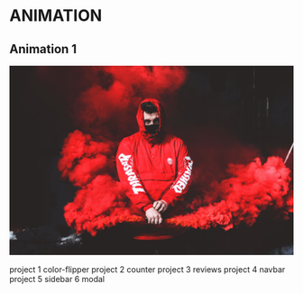 # ANIMATION
## **Animation 1**
![](animation%201/2.jpg)

project 1 color-flipper
project 2 counter
project 3 reviews
project 4 navbar
project 5 sidebar
6 modal
